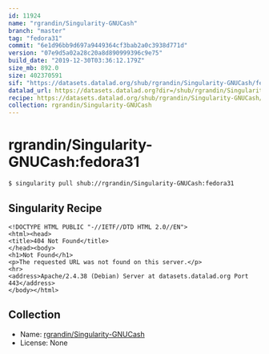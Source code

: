 ```yaml
---
id: 11924
name: "rgrandin/Singularity-GNUCash"
branch: "master"
tag: "fedora31"
commit: "6e1d96bb9d697a9449364cf3bab2a0c3938d771d"
version: "07e9d5a02a28c20a8d890999396c9e75"
build_date: "2019-12-30T03:36:12.179Z"
size_mb: 892.0
size: 402370591
sif: "https://datasets.datalad.org/shub/rgrandin/Singularity-GNUCash/fedora31/2019-12-30-6e1d96bb-07e9d5a0/07e9d5a02a28c20a8d890999396c9e75.sif"
datalad_url: https://datasets.datalad.org?dir=/shub/rgrandin/Singularity-GNUCash/fedora31/2019-12-30-6e1d96bb-07e9d5a0/
recipe: https://datasets.datalad.org/shub/rgrandin/Singularity-GNUCash/fedora31/2019-12-30-6e1d96bb-07e9d5a0/Singularity
collection: rgrandin/Singularity-GNUCash
---
```


# rgrandin/Singularity-GNUCash:fedora31

```bash
$ singularity pull shub://rgrandin/Singularity-GNUCash:fedora31
```

## Singularity Recipe

```singularity
<!DOCTYPE HTML PUBLIC "-//IETF//DTD HTML 2.0//EN">
<html><head>
<title>404 Not Found</title>
</head><body>
<h1>Not Found</h1>
<p>The requested URL was not found on this server.</p>
<hr>
<address>Apache/2.4.38 (Debian) Server at datasets.datalad.org Port 443</address>
</body></html>
```

## Collection

 - Name: [rgrandin/Singularity-GNUCash](https://github.com/rgrandin/Singularity-GNUCash)
 - License: None


